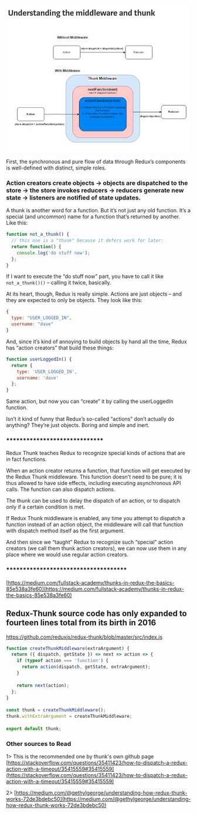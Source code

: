 <img src="Redux-Thunk.jpeg">

First, the synchronous and pure flow of data through Redux’s components is well-defined with distinct, simple roles.
### Action creators create objects → objects are dispatched to the store → the store invokes reducers → reducers generate new state → listeners are notified of state updates.

A thunk is another word for a function. But it’s not just any old function. It’s a special (and uncommon) name for a function that’s returned by another. Like this:

```js
function not_a_thunk() {
  // this one is a "thunk" because it defers work for later:
  return function() {
    console.log('do stuff now');
  };
}
```
If I want to execute the “do stuff now” part, you have to call it like ``not_a_thunk()()`` – calling it twice, basically.

At its heart, though, Redux is really simple. Actions are just objects – and they are expected to only be objects. They look like this:

```js
{
  type: "USER_LOGGED_IN",
  username: "dave"
}
```

And, since it’s kind of annoying to build objects by hand all the time, Redux has “action creators” that build these things:

```js
function userLoggedIn() {
  return {
    type: 'USER_LOGGED_IN',
    username: 'dave'
  };
}
```

Same action, but now you can “create” it by calling the userLoggedIn function.

Isn’t it kind of funny that Redux’s so-called “actions” don’t actually do anything? They’re just objects. Boring and simple and inert.

### *****************************

Redux Thunk teaches Redux to recognize special kinds of actions that are in fact functions.

When an action creator returns a function, that function will get executed by the Redux Thunk middleware. This function doesn't need to be pure; it is thus allowed to have side effects, including executing asynchronous API calls. The function can also dispatch actions.

The thunk can be used to delay the dispatch of an action, or to dispatch only if a certain condition is met.

If Redux Thunk middleware is enabled, any time you attempt to dispatch a function instead of an action object, the middleware will call that function with dispatch method itself as the first argument.

And then since we “taught” Redux to recognize such “special” action creators (we call them thunk action creators), we can now use them in any place where we would use regular action creators.

### ************************************

[https://medium.com/fullstack-academy/thunks-in-redux-the-basics-85e538a3fe60](https://medium.com/fullstack-academy/thunks-in-redux-the-basics-85e538a3fe60)


## Redux-Thunk source code has only expanded to fourteen lines total from its birth in 2016

https://github.com/reduxjs/redux-thunk/blob/master/src/index.js


```js
function createThunkMiddleware(extraArgument) {
  return ({ dispatch, getState }) => next => action => {
    if (typeof action === 'function') {
      return action(dispatch, getState, extraArgument);
    }

    return next(action);
  };
}

const thunk = createThunkMiddleware();
thunk.withExtraArgument = createThunkMiddleware;

export default thunk;

```

### Other sources to Read

1> This is the recommended one by thunk's own github page
[https://stackoverflow.com/questions/35411423/how-to-dispatch-a-redux-action-with-a-timeout/35415559#35415559](https://stackoverflow.com/questions/35411423/how-to-dispatch-a-redux-action-with-a-timeout/35415559#35415559)


2> [https://medium.com/@gethylgeorge/understanding-how-redux-thunk-works-72de3bdebc50](https://medium.com/@gethylgeorge/understanding-how-redux-thunk-works-72de3bdebc50)

